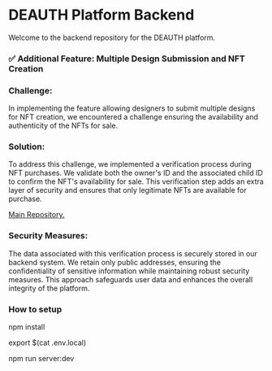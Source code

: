 # DEAUTH Platform Backend

Welcome to the backend repository for the DEAUTH platform.

### ✅ Additional Feature: Multiple Design Submission and NFT Creation

### Challenge:

In implementing the feature allowing designers to submit multiple designs for NFT creation, we encountered a challenge ensuring the availability and authenticity of the NFTs for sale.

### Solution:

To address this challenge, we implemented a verification process during NFT purchases. We validate both the owner's ID and the associated child ID to confirm the NFT's availability for sale. This verification step adds an extra layer of security and ensures that only legitimate NFTs are available for purchase.

[Main Repository.](https://github.com/deauthe/deauth_andromeda)

### Security Measures:

The data associated with this verification process is securely stored in our backend system. We retain only public addresses, ensuring the confidentiality of sensitive information while maintaining robust security measures. This approach safeguards user data and enhances the overall integrity of the platform.

### How to setup

npm install

export $(cat .env.local)

npm run server:dev
